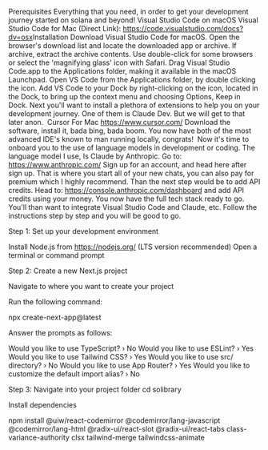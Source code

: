 Prerequisites
Everything that you need, in order to get your development journey started on solana and beyond!
Visual Studio Code on macOS
Visual Studio Code for Mac (Direct Link): https://code.visualstudio.com/docs?dv=osx​
​Installation​
​Download Visual Studio Code for macOS.
Open the browser's download list and locate the downloaded app or archive.
If archive, extract the archive contents. Use double-click for some browsers or select the 'magnifying glass' icon with Safari.
Drag Visual Studio Code.app to the Applications folder, making it available in the macOS Launchpad.
Open VS Code from the Applications folder, by double clicking the icon.
Add VS Code to your Dock by right-clicking on the icon, located in the Dock, to bring up the context menu and choosing Options, Keep in Dock.
Next you'll want to install a plethora of extensions to help you on your development journey.
One of them is Claude Dev. But we will get to that later anon.
​
Cursor For Mac
​https://www.cursor.com/ Download the software, install it, bada bing, bada boom.
You now have both of the most advanced IDE's known to man running locally, congrats!
​
Now it's time to onboard you to the use of language models in development or coding.
The language model I use, Is Claude by Anthropic.
Go to: https://www.anthropic.com/​
Sign up for an account, and head here after sign up.
That is where you start all of your new chats, you can also pay for premium which I highly recommend.
Than the next step would be to add API credits. 
Head to: https://console.anthropic.com/dashboard and add API credits using your money.
You now have the full tech stack ready to go.
You'll than want to integrate Visual Studio Code and Claude, etc. 
Follow the instructions step by step and you will be good to go.
​


Step 1: Set up your development environment

Install Node.js from https://nodejs.org/ (LTS version recommended)
Open a terminal or command prompt

Step 2: Create a new Next.js project

Navigate to where you want to create your project

Run the following command:

npx create-next-app@latest <file name>

Answer the prompts as follows:

Would you like to use TypeScript? › No
Would you like to use ESLint? › Yes
Would you like to use Tailwind CSS? › Yes
Would you like to use src/ directory? › No
Would you like to use App Router? › Yes
Would you like to customize the default import alias? › No



Step 3: Navigate into your project folder
cd solibrary

Install dependencies 

npm install @uiw/react-codemirror @codemirror/lang-javascript @codemirror/lang-html @radix-ui/react-slot @radix-ui/react-tabs class-variance-authority clsx tailwind-merge tailwindcss-animate